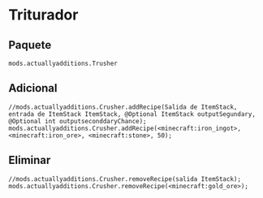 # Triturador

## Paquete

`mods.actuallyadditions.Trusher`

## Adicional

```zenscript
//mods.actuallyadditions.Crusher.addRecipe(Salida de ItemStack, entrada de ItemStack ItemStack, @Optional ItemStack outputSegundary, @Optional int outputseconddaryChance);
mods.actuallyadditions.Crusher.addRecipe(<minecraft:iron_ingot>, <minecraft:iron_ore>, <minecraft:stone>, 50);
```

## Eliminar

```zenscript
//mods.actuallyadditions.Crusher.removeRecipe(salida ItemStack);
mods.actuallyadditions.Crusher.removeRecipe(<minecraft:gold_ore>);
```